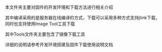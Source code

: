 本文件夹主要对固件的开发环境和下载方法进行相关介绍

其中编译采用的是服务器在线编译的方式，下载可以采用多种方式支持jlink下载，同时也支持使用Image Tool工具下载

其中Tools文件夹主要包含了镜像下载工具


详细的说明请参考开发环境搭建及固件下载使用说明文档

